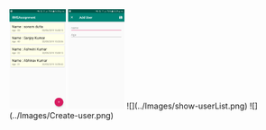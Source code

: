 <img src="../Images/show-userList.png" width="100">
<img src="../Images/create-user.png" width="100">
![](../Images/show-userList.png)
![](../Images/Create-user.png)

